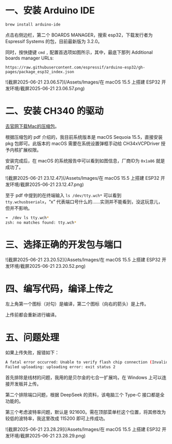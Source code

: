 # 一、安装 Arduino IDE

```bash
brew install arduino-ide
```

点击右侧边栏，第二个 BOARDS MANAGER，搜索 esp32，下载发行者为 Espressif Systems 的包，目前最新版为 3.2.0。

同时，按快捷键 `cmd` `,` 配置首选项如图所示，其中，最底下那列 Additional boards manager URLs:

```
https://raw.githubusercontent.com/espressif/arduino-esp32/gh-pages/package_esp32_index.json
```

![截屏2025-06-21 23.06.57](/Assets/Images/在 macOS 15.5 上搭建 ESP32 开发环境/截屏2025-06-21 23.06.57.png)



# 二、安装 CH340 的驱动

[去官网下载Mac的压缩包](https://www.wch-ic.com/downloads/CH341SER_MAC_ZIP.html)。

根据压缩包的 pdf 介绍的，我目前系统版本是 macOS Sequoia 15.5，直接安装 pkg 包即可。此版本的 macOS 需要在系统设置弹框手动给 CH34xVCPDriver 授予内核扩展权限。



安装完成后，在 macOS 的系统报告中可以看到如图信息，厂商ID为 `0x1a86` 就是成功了。

![截屏2025-06-21 23.12.47](/Assets/Images/在 macOS 15.5 上搭建 ESP32 开发环境/截屏2025-06-21 23.12.47.png)

至于 pdf 中提到的在终端输入 `ls /dev/tty.wch*` 可以看到 `tty.wchusbserialx`，“x” 代表端口号什么的......实测并不能看到，没这玩意儿，但并不影响。

```bash
➜  /dev ls tty.wch*
zsh: no matches found: tty.wch*
```



# 三、选择正确的开发包与端口

![截屏2025-06-21 23.20.52](/Assets/Images/在 macOS 15.5 上搭建 ESP32 开发环境/截屏2025-06-21 23.20.52.png)



# 四、编写代码，编译上传之

左上角第一个图标（对勾）是编译，第二个图标（向右的箭头）是上传。

上传前都会重新进行编译。



# 五、问题处理

如果上传失败，报错如下：

```bash
A fatal error occurred: Unable to verify flash chip connection (Invalid head of packet (0xE0): Possible serial noise or corruption.).
Failed uploading: uploading error: exit status 2
```

首先排除是线材的问题，我用的是贝尔金的七合一扩展坞，在 Windows 上可以连接开发板并上传。

第二个排除端口问题，根据 DeepSeek 的资料，该电脑三个 Type-C 接口都是全功能的。

第三个考虑波特率问题，默认是 921600。需在顶部菜单栏这个位置，将其修改为较低的波特率，我这里改成 115200 即可上传成功。

![截屏2025-06-21 23.28.29](/Assets/Images/在 macOS 15.5 上搭建 ESP32 开发环境/截屏2025-06-21 23.28.29.png)